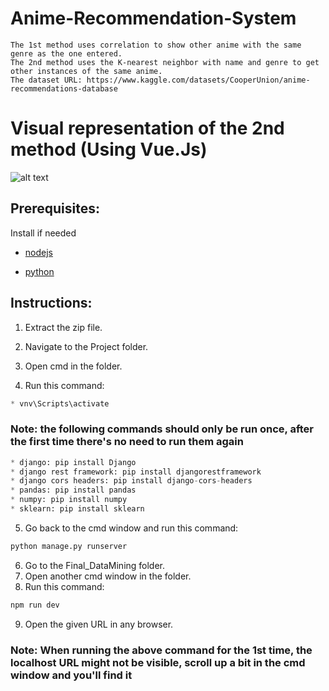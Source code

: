 # Anime-Recommendation-System
```
The 1st method uses correlation to show other anime with the same genre as the one entered.
The 2nd method uses the K-nearest neighbor with name and genre to get other instances of the same anime.
The dataset URL: https://www.kaggle.com/datasets/CooperUnion/anime-recommendations-database
```

# Visual representation of the 2nd method (Using Vue.Js)
![alt text](https://github.com/H-Kann/Anime-Recommendation-System/blob/main/ARS%20Wallaper.png)
## Prerequisites:

Install if needed</br>
* [nodejs](https://nodejs.org/en/download/)

* [python](https://www.python.org/downloads/)

## Instructions:

1. Extract the zip file.
 
2. Navigate to the Project folder.

3. Open cmd in the folder.
 
4. Run this command: 
```python
* vnv\Scripts\activate
```
### Note: the following commands should only be run once, after the first time there's no need to run them again
```python
* django: pip install Django
* django rest framework: pip install djangorestframework
* django cors headers: pip install django-cors-headers
* pandas: pip install pandas
* numpy: pip install numpy
* sklearn: pip install sklearn
```

5. Go back to the cmd window and run this command: 
```python
python manage.py runserver
```
6. Go to the Final_DataMining folder.
7. Open another cmd window in the folder.
8. Run this command: 
```python
npm run dev
```
9. Open the given URL in any browser.

### Note: When running the above command for the 1st time, the localhost URL might not be visible, scroll up a bit in the cmd window and you'll find it
